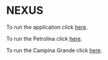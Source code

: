 # NEXUS

To run the application click [here](https://flameuss.github.io/nexus/aplicacao/index.html).

To run the Petrolina click [here](https://flameuss.github.io/nexus/Petrolina/petrolinaWebMap/index.html).

To run the Campina Grande click [here](https://flameuss.github.io/nexus/Campina_Grande/campina-gWebMap/index.html).